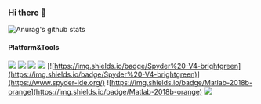 ### Hi there 👋
![Anurag's github stats](https://github-readme-stats.vercel.app/api?username=LeeSunBowen&show_icons=true)

#### Platform&Tools
[![](https://img.shields.io/badge/Windows-10-2376bc?style=flat-square&logo=windows&logoColor=ffffff)](https://www.microsoft.com/windows/get-windows-10)
[![](https://img.shields.io/badge/-Python-3776AB?style=flat-square&logo=python&logoColor=ffffff)](https://stylus-lang.com/)
[![](https://img.shields.io/badge/-MySQL-003545?style=flat-square&logo=mysql&logoColor=blue)](https://mariadb.com/)
[![](https://img.shields.io/badge/-Git-f05032?style=flat-square&logo=git&logoColor=white)](https://git-scm.com/)
[![https://img.shields.io/badge/Spyder%20-V4-brightgreen](https://img.shields.io/badge/Spyder%20-V4-brightgreen)](https://www.spyder-ide.org/)
![https://img.shields.io/badge/Matlab-2018b-orange](https://img.shields.io/badge/Matlab-2018b-orange)
[![](https://img.shields.io/badge/IDE-Visual%20Studio%20Code-blue?style=flat-square&logo=visual-studio-code&logoColor=ffffff)](https://code.visualstudio.com/)
